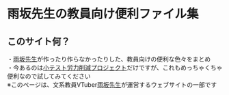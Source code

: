 # 雨坂先生の教員向け便利ファイル集
## このサイト何？
・[雨坂先生](https://twitter.com/teacheramesaka)が作ったり作らなかったりした、教員向けの便利な色々をまとめ  
・今あるのは[小テスト労力削減プロジェクト](googleforquiz.md)だけですが、これもめっちゃくちゃ便利なので試してみてください  
※このページは、文系教員VTuber[雨坂先生](https://twitter.com/teacheramesaka)が運営するウェブサイトの一部です  